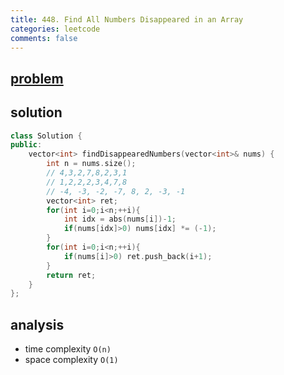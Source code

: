 ```yaml
---
title: 448. Find All Numbers Disappeared in an Array
categories: leetcode
comments: false
---
```


## [problem](https://leetcode.com/problems/find-all-numbers-disappeared-in-an-array/)

## solution
```c++
class Solution {
public:
    vector<int> findDisappearedNumbers(vector<int>& nums) {
        int n = nums.size();
        // 4,3,2,7,8,2,3,1
        // 1,2,2,2,3,4,7,8
        // -4, -3, -2, -7, 8, 2, -3, -1
        vector<int> ret;
        for(int i=0;i<n;++i){
            int idx = abs(nums[i])-1;
            if(nums[idx]>0) nums[idx] *= (-1);
        }
        for(int i=0;i<n;++i){
            if(nums[i]>0) ret.push_back(i+1);
        }
        return ret;
    }
};
```

## analysis
- time complexity `O(n)`
- space complexity `O(1)`